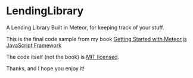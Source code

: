 LendingLibrary
==============

A Lending Library Built in Meteor, for keeping track of your stuff.

This is the final code sample from my book <a href="http://link.packtpub.com/kDEOeS"> Getting Started with Meteor.js JavaScript Framework</a>

The code itself (not the book) is <a href="blob/master/MIT-License.txt">MIT licensed</a>. 

Thanks, and I hope you enjoy it!

